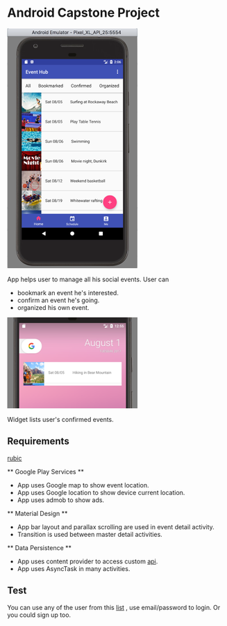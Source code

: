 # Android Capstone Project

<img src="doc/images/main_page.png" alt="main page" width="300px"/>

App helps user to manage all his social events. User can 

* bookmark an event he's interested.
* confirm an event he's going.
* organized his own event.



<img src="doc/images/widget.png" alt="widget" width="300px"/>

Widget lists user's confirmed events.


## Requirements

[rubic](https://review.udacity.com/#!/rubrics/65/view)

** Google Play Services **

* App uses Google map to show event location.
* App uses Google location to show device current location.
* App uses admob to show ads.

** Material Design **

* App bar layout and parallax scrolling are used in event detail activity.
* Transition is used between master detail activities.

** Data Persistence **

* App uses content provider to access custom [api](https://github.com/dorren/android_p6_api_server).
* App uses AsyncTask in many activities.


## Test 

You can use any of the user from this [list](https://github.com/dorren/android_p6_api_server/blob/master/tasks/db_seed.json) ,
 use email/password to login. Or you could sign up too.